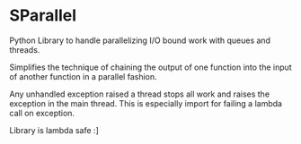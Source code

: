 # SParallel

Python Library to handle parallelizing I/O bound work with queues and threads.

Simplifies the technique of chaining the output of one function into the input of another function in a parallel fashion.

Any unhandled exception raised a thread stops all work and raises the exception in the main thread.  This is especially import for failing a lambda call on exception.

Library is lambda safe :]
